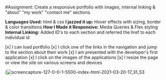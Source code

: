 #Assignment: Create a responsive portfolio with images, internal linking & "about" "my work" "contact me" sections.

**Languages Used:** html & css
**I jazzed it up:** Hover effects with sizing, border & color transitions
**How I Made it Responsive:** Media Queries & Flex styling
**Internal Linking:** Added ID's to each section and referred the href to each individual id



[x] I can load portfolio
[x] I click one of the links in the navigation and jump to the section about their work
[x] I am presented with the developer's first application
[x] I click on the images of the applications
[x] I resize the page or view the site on various screens and devices

(![screencapture-127-0-0-1-5500-index-html-2021-03-20-17_31_53](https://user-images.githubusercontent.com/79162497/111886130-58a75280-89a2-11eb-8e65-ace6c8755e9b.png)

